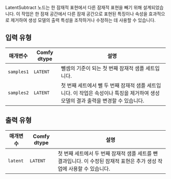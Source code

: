
LatentSubtract 노드는 한 잠재적 표현에서 다른 잠재적 표현을 빼기 위해 설계되었습니다. 이 작업은 한 잠재 공간에서 다른 잠재 공간으로 표현된 특징이나 속성을 효과적으로 제거하여 생성 모델의 출력 특성을 조작하거나 수정하는 데 사용할 수 있습니다.

## 입력 유형

| 매개변수    | Comfy dtype | 설명 |
|--------------|-------------|-------------|
| `samples1`   | `LATENT`    | 뺄셈의 기준이 되는 첫 번째 잠재적 샘플 세트입니다. |
| `samples2`   | `LATENT`    | 첫 번째 세트에서 뺄 두 번째 잠재적 샘플 세트입니다. 이 작업은 속성이나 특징을 제거하여 생성 모델의 결과 출력을 변경할 수 있습니다. |

## 출력 유형

| 매개변수 | Comfy dtype | 설명 |
|-----------|-------------|-------------|
| `latent`  | `LATENT`    | 첫 번째 세트에서 두 번째 잠재적 샘플 세트를 뺀 결과입니다. 이 수정된 잠재적 표현은 추가 생성 작업에 사용할 수 있습니다. |
